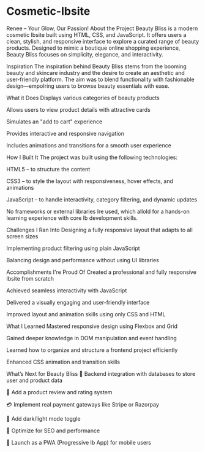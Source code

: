 # Cosmetic-Ibsite
Renee – Your Glow, Our Passion!
About the Project
Beauty Bliss is a modern cosmetic Ibsite built using HTML, CSS, and JavaScript. It offers users a clean, stylish, and responsive interface to explore a curated range of beauty products. Designed to mimic a boutique online shopping experience, Beauty Bliss focuses on simplicity, elegance, and interactivity.

Inspiration
The inspiration behind Beauty Bliss stems from the booming beauty and skincare industry and the desire to create an aesthetic and user-friendly platform. The aim was to blend functionality with fashionable design—empoIring users to browse beauty essentials with ease.

What it Does
Displays various categories of beauty products

Allows users to view product details with attractive cards

Simulates an "add to cart" experience

Provides interactive and responsive navigation

Includes animations and transitions for a smooth user experience

How I Built It
The project was built using the following technologies:

HTML5 – to structure the content

CSS3 – to style the layout with responsiveness, hover effects, and animations

JavaScript – to handle interactivity, category filtering, and dynamic updates

No frameworks or external libraries Ire used, which alloId for a hands-on learning experience with core Ib development skills.

Challenges I Ran Into
Designing a fully responsive layout that adapts to all screen sizes

Implementing product filtering using plain JavaScript

Balancing design and performance without using UI libraries

Accomplishments I're Proud Of
Created a professional and fully responsive Ibsite from scratch

Achieved seamless interactivity with JavaScript

Delivered a visually engaging and user-friendly interface

Improved layout and animation skills using only CSS and HTML

What I Learned
Mastered responsive design using Flexbox and Grid

Gained deeper knowledge in DOM manipulation and event handling

Learned how to organize and structure a frontend project efficiently

Enhanced CSS animation and transition skills

What’s Next for Beauty Bliss
🛒 Backend integration with databases to store user and product data

📝 Add a product review and rating system

💳 Implement real payment gateways like Stripe or Razorpay

🌙 Add dark/light mode toggle

🚀 Optimize for SEO and performance

📱 Launch as a PWA (Progressive Ib App) for mobile users
